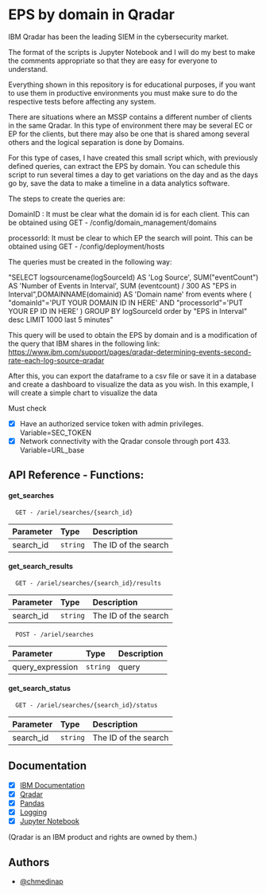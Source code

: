 # EPS by domain in Qradar

IBM Qradar has been the leading SIEM in the cybersecurity market.

The format of the scripts is Jupyter Notebook and I will do my best to make the comments appropriate so that they are easy for everyone to understand.

Everything shown in this repository is for educational purposes, if you want to use them in productive environments you must make sure to do the respective tests before affecting any system.

There are situations where an MSSP contains a different  number of clients in the same Qradar. In this type of environment there may be several  EC or EP for the clients, but there may also be one that is  shared among several others and the logical separation is done by Domains.

For this type of cases, I have created this small script  which, with previously defined queries, can extract the EPS by domain. You can schedule this script to run several times a day to get variations on the day and as the days go by, save the data to make a timeline in a data analytics software.

The steps to create the queries are:

DomainID : It must be clear what the domain id is for each client. This can be obtained using GET - /config/domain_management/domains

processorId: It must be clear to which EP the search will point. This can be obtained using GET - /config/deployment/hosts

The queries must be created in the following way:

"SELECT logsourcename(logSourceId) AS 'Log Source', SUM("eventCount") AS 'Number of Events in Interval', SUM
(eventcount) / 300 AS "EPS in Interval",DOMAINNAME(domainid) AS 'Domain name' from events where ( "domainId"='PUT 
YOUR DOMAIN ID IN HERE' 
AND 
"processorId"='PUT
YOUR EP ID IN HERE' ) GROUP BY logSourceId order by "EPS in Interval" desc LIMIT 1000 last 5 minutes"

This query will be used to obtain the EPS by domain and is a modification of the query that IBM shares in the 
following link: https://www.ibm.com/support/pages/qradar-determining-events-second-rate-each-log-source-qradar

After this, you can export the dataframe to a csv file or save it in a database and create a dashboard to visualize 
the data as you wish. In this example, I will create a simple chart to visualize the data


Must check

- [x]  Have an authorized service token with admin privileges. Variable=SEC_TOKEN
- [x]  Network connectivity with the Qradar console through port 433. Variable=URL_base

## API Reference - Functions:

#### get_searches

```https
  GET - /ariel/searches/{search_id}
```

| Parameter | Type     | Description          |
| :-------- | :------- |:---------------------|
| search_id    | `string` | The ID of the search |

#### get_search_results

```https
  GET - /ariel/searches/{search_id}/results
```
| Parameter | Type     | Description          |
| :-------- | :------- |:---------------------|
| search_id    | `string` | The ID of the search |

```https
  POST - /ariel/searches
```
| Parameter | Type     | Description |
| :-------- | :------- |:------------|
| query_expression    | `string` | query       |

#### get_search_status

```https
  GET - /ariel/searches/{search_id}/status
```
| Parameter | Type     | Description          |
| :-------- | :------- |:---------------------|
| search_id    | `string` | The ID of the search |


## Documentation

- [x] [IBM Documentation](https://www.ibm.com/docs/en/qsip/7.3.3?topic=api-restful-overview)
- [x] [Qradar](https://www.ibm.com/community/qradar/)
- [x] [Pandas](https://pandas.pydata.org/docs/reference/index.html)
- [x] [Logging](https://docs.python.org/3/library/logging.html)
- [x] [Jupyter Notebook](https://jupyter.org/notebook.html)

(Qradar is an IBM product and rights are owned by them.)


## Authors

- [@chmedinap](https://www.github.com/chmedinap)

